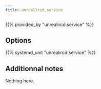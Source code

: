 ```yaml
---
title: unrealircd.service
---
```


{{% provided_by "unrealircd.service" %}}

## Options

{{% systemd_unit "unrealircd.service" %}}

## Additionnal notes

Nothing here.